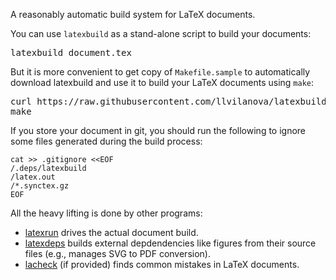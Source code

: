 A reasonably automatic build system for LaTeX documents.

You can use ``latexbuild`` as a stand-alone script to build your documents:

<pre>
latexbuild document.tex
</pre>

But it is more convenient to get copy of ``Makefile.sample`` to automatically
download latexbuild and use it to build your LaTeX documents using ``make``:

<pre>
curl https://raw.githubusercontent.com/llvilanova/latexbuild/master/Makefile.sample > Makefile
make
</pre>

If you store your document in git, you should run the following to ignore some
files generated during the build process:

```
cat >> .gitignore <<EOF
/.deps/latexbuild
/latex.out
/*.synctex.gz
EOF
```

All the heavy lifting is done by other programs:

* [latexrun](https://github.com/aclements/latexrun) drives the actual document
  build.
* [latexdeps](https://github.com/llvilanova/latexdeps) builds external
  depdendencies like figures from their source files (e.g., manages SVG to PDF
  conversion).
* [lacheck](https://ctan.org/tex-archive/support/lacheck) (if provided) finds
  common mistakes in LaTeX documents.
